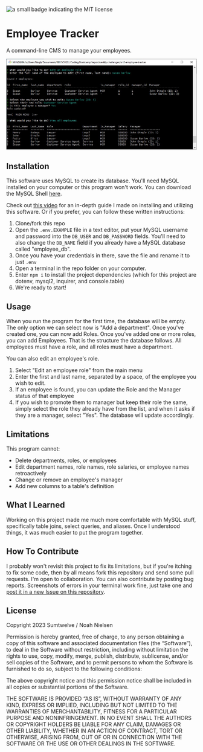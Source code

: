 ![a small badge indicating the MIT license](https://img.shields.io/badge/license-MIT-blue)

# Employee Tracker
A command-line CMS to manage your employees.

![a screenshot demonstrating usage of the software](./cms-screenshot.jpg)

## Installation
This software uses MySQL to create its database. You'll need MySQL installed on your computer or this program won't work. You can download the MySQL Shell [here](https://dev.mysql.com/downloads/shell/).

Check out [this video](https://youtu.be/A440kEjFps4) for an in-depth guide I made on installing and utilizing this software. Or if you prefer, you can follow these written instructions:

1. Clone/fork this repo
2. Open the `.env.EXAMPLE` file in a text editor, put your MySQL username and password into the `DB_USER` and `DB_PASSWORD` fields. You'll need to also change the `DB_NAME` field if you already have a MySQL database called "employee_db".
3. Once you have your credentials in there, save the file and rename it to just `.env`
4. Open a terminal in the repo folder on your computer.
5. Enter `npm i` to install the project dependencies (which for this project are dotenv, mysql2, inquirer, and console.table)
6. We're ready to start!

## Usage

When you run the program for the first time, the database will be empty. The only option we can select now is "Add a department". Once you've created one, you can now add Roles. Once you've added one or more roles, you can add Employees. That is the structure the database follows. All employees must have a role, and all roles must have a department.

You can also edit an employee's role.
1. Select "Edit an employee role" from the main menu
2. Enter the first and last name, separated by a space, of the employee you wish to edit.
3. If an employee is found, you can update the Role and the Manager status of that employee
4. If you wish to promote them to manager but keep their role the same, simply select the role they already have from the list, and when it asks if they are a manager, select "Yes". The database will update accordingly.

## Limitations

This program cannot:
- Delete departments, roles, or employees
- Edit department names, role names, role salaries, or employee names retroactively
- Change or remove an employee's manager
- Add new columns to a table's definition

## What I Learned

Working on this project made me much more comfortable with MySQL stuff, specifically table joins, select queries, and aliases. Once I understood things, it was much easier to put the program together.

## How To Contribute

I probably won't revisit this project to fix its limitations, but if you're itching to fix some code, then by all means fork this repository and send some pull requests. I'm open to collaboration.
You can also contribute by posting bug reports. Screenshots of errors in your terminal work fine, just take one and [post it in a new Issue on this repository](https://github.com/Sumtwelve/employee-tracker/issues/new).

## License

Copyright 2023 Sumtwelve / Noah Nielsen

Permission is hereby granted, free of charge, to any person obtaining a copy of this software and associated documentation files (the “Software”), to deal in the Software without restriction, including without limitation the rights to use, copy, modify, merge, publish, distribute, sublicense, and/or sell copies of the Software, and to permit persons to whom the Software is furnished to do so, subject to the following conditions:

The above copyright notice and this permission notice shall be included in all copies or substantial portions of the Software.

THE SOFTWARE IS PROVIDED “AS IS”, WITHOUT WARRANTY OF ANY KIND, EXPRESS OR IMPLIED, INCLUDING BUT NOT LIMITED TO THE WARRANTIES OF MERCHANTABILITY, FITNESS FOR A PARTICULAR PURPOSE AND NONINFRINGEMENT. IN NO EVENT SHALL THE AUTHORS OR COPYRIGHT HOLDERS BE LIABLE FOR ANY CLAIM, DAMAGES OR OTHER LIABILITY, WHETHER IN AN ACTION OF CONTRACT, TORT OR OTHERWISE, ARISING FROM, OUT OF OR IN CONNECTION WITH THE SOFTWARE OR THE USE OR OTHER DEALINGS IN THE SOFTWARE.

